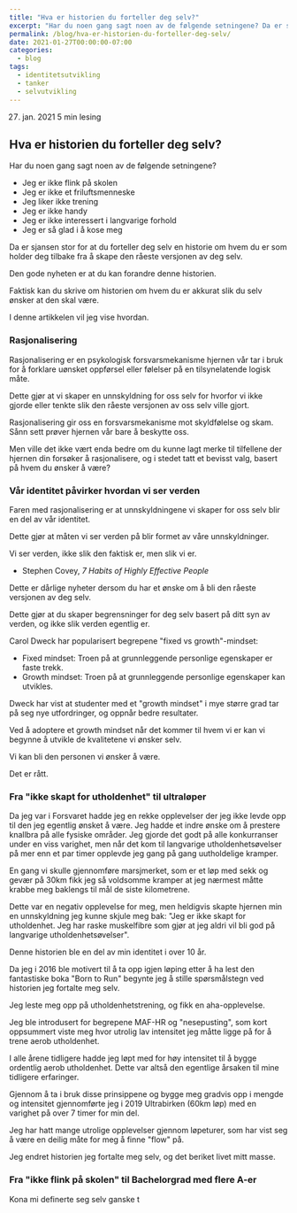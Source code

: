 ```yaml
---
title: "Hva er historien du forteller deg selv?"
excerpt: "Har du noen gang sagt noen av de følgende setningene? Da er sjansen stor for at du forteller deg selv en historie om hvem du er som holder deg tilbake fra å skape den råeste versjonen av deg selv."
permalink: /blog/hva-er-historien-du-forteller-deg-selv/
date: 2021-01-27T00:00:00-07:00
categories:
  - blog
tags:
  - identitetsutvikling
  - tanker
  - selvutvikling
---
```


27. jan. 2021
5 min lesing

## Hva er historien du forteller deg selv?

Har du noen gang sagt noen av de følgende setningene?

- Jeg er ikke flink på skolen
- Jeg er ikke et friluftsmenneske
- Jeg liker ikke trening
- Jeg er ikke handy
- Jeg er ikke interessert i langvarige forhold
- Jeg er så glad i å kose meg

Da er sjansen stor for at du forteller deg selv en historie om hvem du er som holder deg tilbake fra å skape den råeste versjonen av deg selv.

Den gode nyheten er at du kan forandre denne historien.

Faktisk kan du skrive om historien om hvem du er akkurat slik du selv ønsker at den skal være.

I denne artikkelen vil jeg vise hvordan.

### Rasjonalisering

Rasjonalisering er en psykologisk forsvarsmekanisme hjernen vår tar i bruk for å forklare uønsket oppførsel eller følelser på en tilsynelatende logisk måte.

Dette gjør at vi skaper en unnskyldning for oss selv for hvorfor vi ikke gjorde eller tenkte slik den råeste versjonen av oss selv ville gjort.

Rasjonalisering gir oss en forsvarsmekanisme mot skyldfølelse og skam. Sånn sett prøver hjernen vår bare å beskytte oss.

Men ville det ikke vært enda bedre om du kunne lagt merke til tilfellene der hjernen din forsøker å rasjonalisere, og i stedet tatt et bevisst valg, basert på hvem du ønsker å være?

### Vår identitet påvirker hvordan vi ser verden

Faren med rasjonalisering er at unnskyldningene vi skaper for oss selv blir en del av vår identitet.

Dette gjør at måten vi ser verden på blir formet av våre unnskyldninger.

Vi ser verden, ikke slik den faktisk er, men slik vi er.

- Stephen Covey, _7 Habits of Highly Effective People_

Dette er dårlige nyheter dersom du har et ønske om å bli den råeste versjonen av deg selv.

Dette gjør at du skaper begrensninger for deg selv basert på ditt syn av verden, og ikke slik verden egentlig er.

Carol Dweck har popularisert begrepene "fixed vs growth"-mindset:

- Fixed mindset: Troen på at grunnleggende personlige egenskaper er faste trekk.
- Growth mindset: Troen på at grunnleggende personlige egenskaper kan utvikles.

Dweck har vist at studenter med et "growth mindset" i mye større grad tar på seg nye utfordringer, og oppnår bedre resultater.

Ved å adoptere et growth mindset når det kommer til hvem vi er kan vi begynne å utvikle de kvalitetene vi ønsker selv.

Vi kan bli den personen vi ønsker å være.

Det er rått.

### Fra "ikke skapt for utholdenhet" til ultraløper

Da jeg var i Forsvaret hadde jeg en rekke opplevelser der jeg ikke levde opp til den jeg egentlig ønsket å være. Jeg hadde et indre ønske om å prestere knallbra på alle fysiske områder. Jeg gjorde det godt på alle konkurranser under en viss varighet, men når det kom til langvarige utholdenhetsøvelser på mer enn et par timer opplevde jeg gang på gang uutholdelige kramper.

En gang vi skulle gjennomføre marsjmerket, som er et løp med sekk og gevær på 30km fikk jeg så voldsomme kramper at jeg nærmest måtte krabbe meg baklengs til mål de siste kilometrene.

Dette var en negativ opplevelse for meg, men heldigvis skapte hjernen min en unnskyldning jeg kunne skjule meg bak: "Jeg er ikke skapt for utholdenhet. Jeg har raske muskelfibre som gjør at jeg aldri vil bli god på langvarige utholdenhetsøvelser".

Denne historien ble en del av min identitet i over 10 år.

Da jeg i 2016 ble motivert til å ta opp igjen løping etter å ha lest den fantastiske boka "Born to Run" begynte jeg å stille spørsmålstegn ved historien jeg fortalte meg selv.

Jeg leste meg opp på utholdenhetstrening, og fikk en aha-opplevelse.

Jeg ble introdusert for begrepene MAF-HR og "nesepusting", som kort oppsummert viste meg hvor utrolig lav intensitet jeg måtte ligge på for å trene aerob utholdenhet.

I alle årene tidligere hadde jeg løpt med for høy intensitet til å bygge ordentlig aerob utholdenhet. Dette var altså den egentlige årsaken til mine tidligere erfaringer.

Gjennom å ta i bruk disse prinsippene og bygge meg gradvis opp i mengde og intensitet gjennomførte jeg i 2019 Ultrabirken (60km løp) med en varighet på over 7 timer for min del.

Jeg har hatt mange utrolige opplevelser gjennom løpeturer, som har vist seg å være en deilig måte for meg å finne "flow" på.

Jeg endret historien jeg fortalte meg selv, og det beriket livet mitt masse.

### Fra "ikke flink på skolen" til Bachelorgrad med flere A-er

Kona mi definerte seg selv ganske t